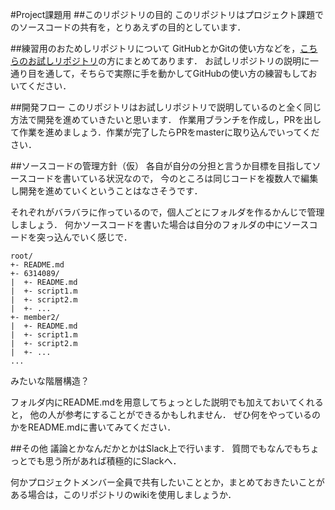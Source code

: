 #Project課題用
##このリポジトリの目的
このリポジトリはプロジェクト課題でのソースコードの共有を，とりあえずの目的としています．

##練習用のおためしリポジトリについて
GitHubとかGitの使い方などを，[こちらのお試しリポジトリ](https://github.com/6314089/otameshi)の方にまとめてあります．
お試しリポジトリの説明に一通り目を通して，そちらで実際に手を動かしてGitHubの使い方の練習もしておいてください．

##開発フロー
このリポジトリはお試しリポジトリで説明しているのと全く同じ方法で開発を進めていきたいと思います．
作業用ブランチを作成し，PRを出して作業を進めましょう．作業が完了したらPRをmasterに取り込んでいってください．

##ソースコードの管理方針（仮）
各自が自分の分担と言うか目標を目指してソースコードを書いている状況なので，
今のところは同じコードを複数人で編集し開発を進めていくということはなさそうです．

それぞれがバラバラに作っているので，個人ごとにフォルダを作るかんじで管理しましょう．
何かソースコードを書いた場合は自分のフォルダの中にソースコードを突っ込んでいく感じで．

```
root/
+- README.md
+- 6314089/
|  +- README.md
|  +- script1.m
|  +- script2.m
|  +- ...
+- member2/
|  +- README.md
|  +- script1.m
|  +- script2.m
|  +- ...
...
```

みたいな階層構造？

フォルダ内にREADME.mdを用意してちょっとした説明でも加えておいてくれると，
他の人が参考にすることができるかもしれません． 
ぜひ何をやっているのかをREADME.mdに書いてみてください．

##その他
議論とかなんだかとかはSlack上で行います． 質問でもなんでもちょっとでも思う所があれば積極的にSlackへ．

何かプロジェクトメンバー全員で共有したいこととか，まとめておきたいことがある場合は，このリポジトリのwikiを使用しましょうか．
